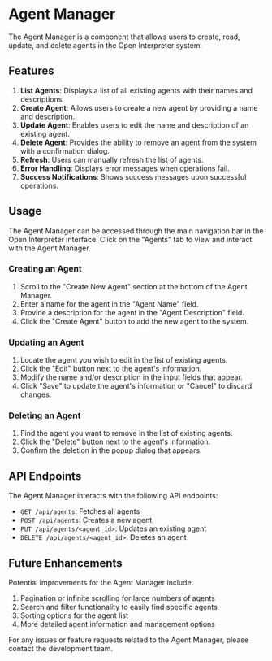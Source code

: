 # Agent Manager

The Agent Manager is a component that allows users to create, read, update, and delete agents in the Open Interpreter system.

## Features

1. **List Agents**: Displays a list of all existing agents with their names and descriptions.
2. **Create Agent**: Allows users to create a new agent by providing a name and description.
3. **Update Agent**: Enables users to edit the name and description of an existing agent.
4. **Delete Agent**: Provides the ability to remove an agent from the system with a confirmation dialog.
5. **Refresh**: Users can manually refresh the list of agents.
6. **Error Handling**: Displays error messages when operations fail.
7. **Success Notifications**: Shows success messages upon successful operations.

## Usage

The Agent Manager can be accessed through the main navigation bar in the Open Interpreter interface. Click on the "Agents" tab to view and interact with the Agent Manager.

### Creating an Agent

1. Scroll to the "Create New Agent" section at the bottom of the Agent Manager.
2. Enter a name for the agent in the "Agent Name" field.
3. Provide a description for the agent in the "Agent Description" field.
4. Click the "Create Agent" button to add the new agent to the system.

### Updating an Agent

1. Locate the agent you wish to edit in the list of existing agents.
2. Click the "Edit" button next to the agent's information.
3. Modify the name and/or description in the input fields that appear.
4. Click "Save" to update the agent's information or "Cancel" to discard changes.

### Deleting an Agent

1. Find the agent you want to remove in the list of existing agents.
2. Click the "Delete" button next to the agent's information.
3. Confirm the deletion in the popup dialog that appears.

## API Endpoints

The Agent Manager interacts with the following API endpoints:

- `GET /api/agents`: Fetches all agents
- `POST /api/agents`: Creates a new agent
- `PUT /api/agents/<agent_id>`: Updates an existing agent
- `DELETE /api/agents/<agent_id>`: Deletes an agent

## Future Enhancements

Potential improvements for the Agent Manager include:

1. Pagination or infinite scrolling for large numbers of agents
2. Search and filter functionality to easily find specific agents
3. Sorting options for the agent list
4. More detailed agent information and management options

For any issues or feature requests related to the Agent Manager, please contact the development team.